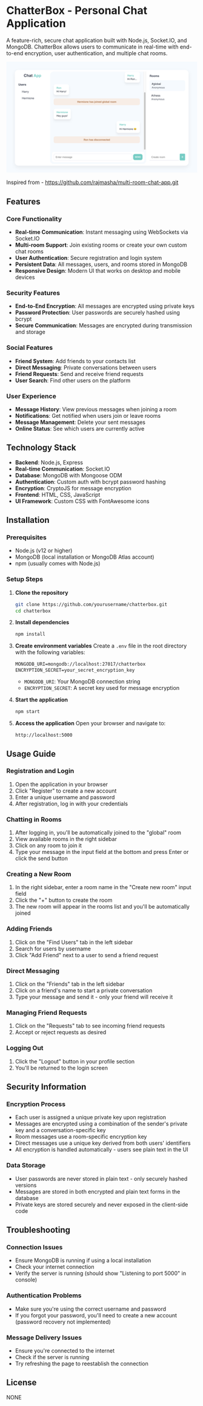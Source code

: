 # ChatterBox - Personal Chat Application

A feature-rich, secure chat application built with Node.js, Socket.IO, and MongoDB. ChatterBox allows users to communicate in real-time with end-to-end encryption, user authentication, and multiple chat rooms.

<img src="/public/chat-app.png" />

Inspired from -  https://github.com/rajmasha/multi-room-chat-app.git

## Features

### Core Functionality
- **Real-time Communication**: Instant messaging using WebSockets via Socket.IO
- **Multi-room Support**: Join existing rooms or create your own custom chat rooms
- **User Authentication**: Secure registration and login system
- **Persistent Data**: All messages, users, and rooms stored in MongoDB
- **Responsive Design**: Modern UI that works on desktop and mobile devices

### Security Features
- **End-to-End Encryption**: All messages are encrypted using private keys
- **Password Protection**: User passwords are securely hashed using bcrypt
- **Secure Communication**: Messages are encrypted during transmission and storage

### Social Features
- **Friend System**: Add friends to your contacts list
- **Direct Messaging**: Private conversations between users
- **Friend Requests**: Send and receive friend requests
- **User Search**: Find other users on the platform

### User Experience
- **Message History**: View previous messages when joining a room
- **Notifications**: Get notified when users join or leave rooms
- **Message Management**: Delete your sent messages
- **Online Status**: See which users are currently active

## Technology Stack

- **Backend**: Node.js, Express
- **Real-time Communication**: Socket.IO
- **Database**: MongoDB with Mongoose ODM
- **Authentication**: Custom auth with bcrypt password hashing
- **Encryption**: CryptoJS for message encryption
- **Frontend**: HTML, CSS, JavaScript
- **UI Framework**: Custom CSS with FontAwesome icons

## Installation

### Prerequisites
- Node.js (v12 or higher)
- MongoDB (local installation or MongoDB Atlas account)
- npm (usually comes with Node.js)

### Setup Steps

1. **Clone the repository**
   ```bash
   git clone https://github.com/yourusername/chatterbox.git
   cd chatterbox
   ```

2. **Install dependencies**
   ```bash
   npm install
   ```

3. **Create environment variables**
   Create a `.env` file in the root directory with the following variables:
   ```
   MONGODB_URI=mongodb://localhost:27017/chatterbox
   ENCRYPTION_SECRET=your_secret_encryption_key
   ```

   - `MONGODB_URI`: Your MongoDB connection string
   - `ENCRYPTION_SECRET`: A secret key used for message encryption

4. **Start the application**
   ```bash
   npm start
   ```

5. **Access the application**
   Open your browser and navigate to:
   ```
   http://localhost:5000
   ```

## Usage Guide

### Registration and Login
1. Open the application in your browser
2. Click "Register" to create a new account
3. Enter a unique username and password
4. After registration, log in with your credentials

### Chatting in Rooms
1. After logging in, you'll be automatically joined to the "global" room
2. View available rooms in the right sidebar
3. Click on any room to join it
4. Type your message in the input field at the bottom and press Enter or click the send button

### Creating a New Room
1. In the right sidebar, enter a room name in the "Create new room" input field
2. Click the "+" button to create the room
3. The new room will appear in the rooms list and you'll be automatically joined

### Adding Friends
1. Click on the "Find Users" tab in the left sidebar
2. Search for users by username
3. Click "Add Friend" next to a user to send a friend request

### Direct Messaging
1. Click on the "Friends" tab in the left sidebar
2. Click on a friend's name to start a private conversation
3. Type your message and send it - only your friend will receive it

### Managing Friend Requests
1. Click on the "Requests" tab to see incoming friend requests
2. Accept or reject requests as desired

### Logging Out
1. Click the "Logout" button in your profile section
2. You'll be returned to the login screen

## Security Information

### Encryption Process
- Each user is assigned a unique private key upon registration
- Messages are encrypted using a combination of the sender's private key and a conversation-specific key
- Room messages use a room-specific encryption key
- Direct messages use a unique key derived from both users' identifiers
- All encryption is handled automatically - users see plain text in the UI

### Data Storage
- User passwords are never stored in plain text - only securely hashed versions
- Messages are stored in both encrypted and plain text forms in the database
- Private keys are stored securely and never exposed in the client-side code

## Troubleshooting

### Connection Issues
- Ensure MongoDB is running if using a local installation
- Check your internet connection
- Verify the server is running (should show "Listening to port 5000" in console)

### Authentication Problems
- Make sure you're using the correct username and password
- If you forgot your password, you'll need to create a new account (password recovery not implemented)

### Message Delivery Issues
- Ensure you're connected to the internet
- Check if the server is running
- Try refreshing the page to reestablish the connection

## License

NONE
